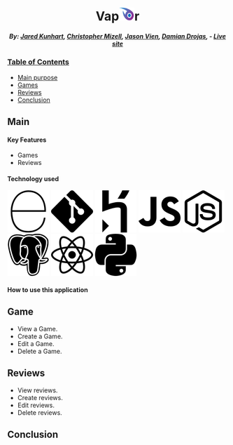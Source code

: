 <h1 align="center"> Vap<img src="react-app/public/images/vapor_logo.png" height="30px" width="35px"></img>r </h1>

<h5 align="center">  By:  <a href="https://github.com/Jared-Kunhart">Jared Kunhart</a>, <a href="https://github.com/Cmizell186">Christopher Mizell</a>, <a href="https://github.com/JDVien">Jason Vien</a>, <a href="https://github.com/JayDrojas">Damian Drojas</a>, - <a href="https://vaporgamesapp.herokuapp.com/"><i>Live site</i></h5>

### Table of Contents
- [Main purpose](#main)
- [Games](#Games)
- [Reviews](#reviews)
- [Conclusion](#conclusion)

## Main

#### Key Features
- Games
- Reviews

#### Technology used

![alt text](https://github.com/Workshape/tech-icons/blob/master/icons/expressjs.svg)
![alt text](https://github.com/Workshape/tech-icons/blob/master/icons/git.svg)
![alt text](https://github.com/Workshape/tech-icons/blob/master/icons/heroku.svg)
![alt text](https://github.com/Workshape/tech-icons/blob/master/icons/javascript.svg)
![alt text](https://github.com/Workshape/tech-icons/blob/master/icons/nodejs.svg)
![alt text](https://github.com/Workshape/tech-icons/blob/master/icons/postgres.svg)
![alt text](https://github.com/Workshape/tech-icons/blob/master/icons/react.svg)
![alt text](https://github.com/Workshape/tech-icons/blob/master/icons/python.svg)

#### How to use this application

## Game
  - View a Game.
  - Create a Game.
  - Edit a Game.
  - Delete a Game.

## Reviews
  - View reviews.
  - Create reviews.
  - Edit reviews.
  - Delete reviews.

## Conclusion
